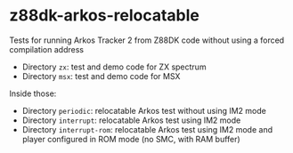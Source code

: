 # z88dk-arkos-relocatable
Tests for running Arkos Tracker 2 from Z88DK code without using a forced compilation address

* Directory `zx`: test and demo code for ZX spectrum
* Directory `msx`: test and demo code for MSX

Inside those:

* Directory `periodic`: relocatable Arkos test without using IM2 mode
* Directory `interrupt`: relocatable Arkos test using IM2 mode
* Directory `interrupt-rom`: relocatable Arkos test using IM2 mode and
  player configured in ROM mode (no SMC, with RAM buffer)
